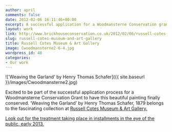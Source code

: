 ```yaml
---
author: april
comments: false
date: 2012-02-06 16:11:46+00:00
excerpt: A successful application for a Woodmansterne Conservation grant!
layout: work
link: http://www.brickhouseconservation.co.uk/2012/02/06/russell-cotes-museum-and-art-gallery/
slug: russell-cotes-museum-and-art-gallery
title: Russell Cotes Museum & Art Gallery
image: Cwoodmansterne2-6-4.jpg
wordpress_id: 48
categories:
- Our work
---
```


!['Weaving the Garland' by Henry Thomas Schafer]({{ site.baseurl }}/images/Cwoodmansterne2.jpg)

Excited to be part of the successful application process for a Woodmansterne Conservation Grant to have this beautiful painting finally conserved. ‘Weaving the Garland’ by Henry Thomas Schafer, 1879 belongs to the fascinating collection at [Russell Cotes Museum & Art Gallery.](http://www.russell-cotes.bournemouth.gov.uk/default.asp)

[Look out for the treatment taking place in installments in the eye of the public, early 2013. ](http://www.woodmansterne.co.uk/ScholarandCons.html)
